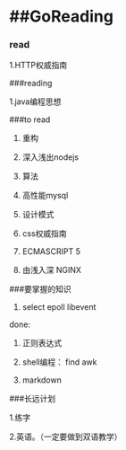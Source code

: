 

##GoReading
=========

### read


1.HTTP权威指南



###reading

1.java编程思想



###to read


1. 重构

2. 深入浅出nodejs

3. 算法

4. 高性能mysql

5. 设计模式

6. css权威指南

7. ECMASCRIPT 5

8. 由浅入深 NGINX


###要掌握的知识

1. select epoll libevent

done:
  1. 正则表达式
    
  2. shell编程： find  awk
    
  3. markdown



###长远计划

1.练字

2.英语。（一定要做到双语教学）
  
  
  






